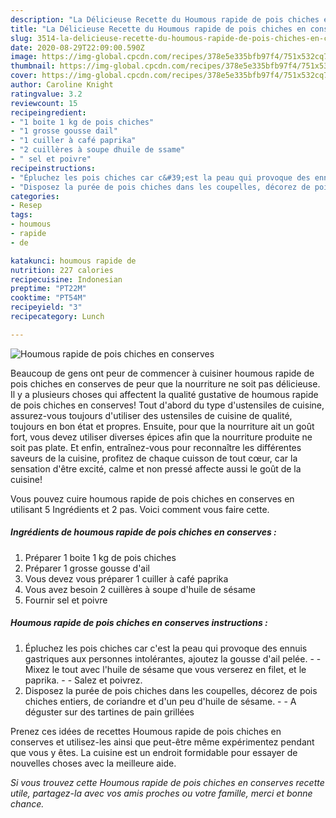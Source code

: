 ```yaml
---
description: "La Délicieuse Recette du Houmous rapide de pois chiches en conserves"
title: "La Délicieuse Recette du Houmous rapide de pois chiches en conserves"
slug: 3514-la-delicieuse-recette-du-houmous-rapide-de-pois-chiches-en-conserves
date: 2020-08-29T22:09:00.590Z
image: https://img-global.cpcdn.com/recipes/378e5e335bfb97f4/751x532cq70/houmous-rapide-de-pois-chiches-en-conserves-photo-principale-de-la-recette.jpg
thumbnail: https://img-global.cpcdn.com/recipes/378e5e335bfb97f4/751x532cq70/houmous-rapide-de-pois-chiches-en-conserves-photo-principale-de-la-recette.jpg
cover: https://img-global.cpcdn.com/recipes/378e5e335bfb97f4/751x532cq70/houmous-rapide-de-pois-chiches-en-conserves-photo-principale-de-la-recette.jpg
author: Caroline Knight
ratingvalue: 3.2
reviewcount: 15
recipeingredient:
- "1 boite 1 kg de pois chiches"
- "1 grosse gousse dail"
- "1 cuiller à café paprika"
- "2 cuillères à soupe dhuile de ssame"
- " sel et poivre"
recipeinstructions:
- "Épluchez les pois chiches car c&#39;est la peau qui provoque des ennuis gastriques aux personnes intolérantes, ajoutez la gousse d&#39;ail pelée.  Mixez le tout avec l&#39;huile de sésame que vous verserez en filet, et le paprika.  Salez et poivrez."
- "Disposez la purée de pois chiches dans les coupelles, décorez de pois chiches entiers, de coriandre et d&#39;un peu d&#39;huile de sésame.  A déguster sur des tartines de pain grillées"
categories:
- Resep
tags:
- houmous
- rapide
- de

katakunci: houmous rapide de 
nutrition: 227 calories
recipecuisine: Indonesian
preptime: "PT22M"
cooktime: "PT54M"
recipeyield: "3"
recipecategory: Lunch

---
```



![Houmous rapide de pois chiches en conserves](https://img-global.cpcdn.com/recipes/378e5e335bfb97f4/751x532cq70/houmous-rapide-de-pois-chiches-en-conserves-photo-principale-de-la-recette.jpg)

Beaucoup de gens ont peur de commencer à cuisiner houmous rapide de pois chiches en conserves de peur que la nourriture ne soit pas délicieuse. Il y a plusieurs choses qui affectent la qualité gustative de houmous rapide de pois chiches en conserves! Tout d'abord du type d'ustensiles de cuisine, assurez-vous toujours d'utiliser des ustensiles de cuisine de qualité, toujours en bon état et propres. Ensuite, pour que la nourriture ait un goût fort, vous devez utiliser diverses épices afin que la nourriture produite ne soit pas plate. Et enfin, entraînez-vous pour reconnaître les différentes saveurs de la cuisine, profitez de chaque cuisson de tout cœur, car la sensation d'être excité, calme et non pressé affecte aussi le goût de la cuisine!

<!--inarticleads1-->

Vous pouvez cuire houmous rapide de pois chiches en conserves en utilisant 5 Ingrédients et 2 pas. Voici comment vous faire cette.

##### Ingrédients de houmous rapide de pois chiches en conserves :

1. Préparer 1 boite 1 kg de pois chiches
1. Préparer 1 grosse gousse d&#39;ail
1. Vous devez vous préparer 1 cuiller à café paprika
1. Vous avez besoin 2 cuillères à soupe d&#39;huile de sésame
1. Fournir  sel et poivre




<!--inarticleads2-->

##### Houmous rapide de pois chiches en conserves instructions :

1. Épluchez les pois chiches car c&#39;est la peau qui provoque des ennuis gastriques aux personnes intolérantes, ajoutez la gousse d&#39;ail pelée. -  - Mixez le tout avec l&#39;huile de sésame que vous verserez en filet, et le paprika. -  - Salez et poivrez.
1. Disposez la purée de pois chiches dans les coupelles, décorez de pois chiches entiers, de coriandre et d&#39;un peu d&#39;huile de sésame. -  - A déguster sur des tartines de pain grillées




<!--inarticleads1-->

<p>
Prenez ces idées de recettes Houmous rapide de pois chiches en conserves et utilisez-les ainsi que peut-être même expérimentez pendant que vous y êtes. La cuisine est un endroit formidable pour essayer de nouvelles choses avec la meilleure aide.
</p>

<p>
<i>Si vous trouvez cette Houmous rapide de pois chiches en conserves recette utile, partagez-la avec vos amis proches ou votre famille, merci et bonne chance.</i>
</p>
